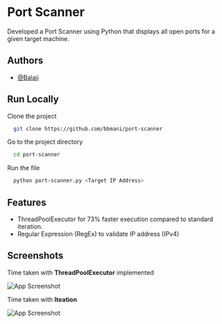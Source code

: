 
# Port Scanner

Developed a Port Scanner using Python that displays all open ports for a given target machine.


## Authors

- [@Balaji](https://github.com/bbmani)


## Run Locally

Clone the project

```bash
  git clone https://github.com/bbmani/port-scanner
```

Go to the project directory

```bash
  cd port-scanner
```

Run the file

```bash
  python port-scanner.py <Target IP Address>
```
## Features

- ThreadPoolExecutor for 73% faster execution compared to standard iteration.
- Regular Expression (RegEx) to validate IP address (IPv4)


## Screenshots

Time taken with **ThreadPoolExecutor** implemented

![App Screenshot](https://user-images.githubusercontent.com/107112020/226223487-70eeb4e7-52bb-4af4-9839-544e300f7d01.png)

Time taken with **Iteation**

![App Screenshot](https://user-images.githubusercontent.com/107112020/226224678-25e7f189-7fb0-41e0-9d0f-5b6fad1297bc.png)
